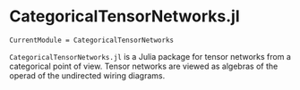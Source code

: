 # CategoricalTensorNetworks.jl

```@meta
CurrentModule = CategoricalTensorNetworks
```

`CategoricalTensorNetworks.jl` is a Julia package for tensor networks from a
categorical point of view. Tensor networks are viewed as algebras of the operad
of the undirected wiring diagrams.
